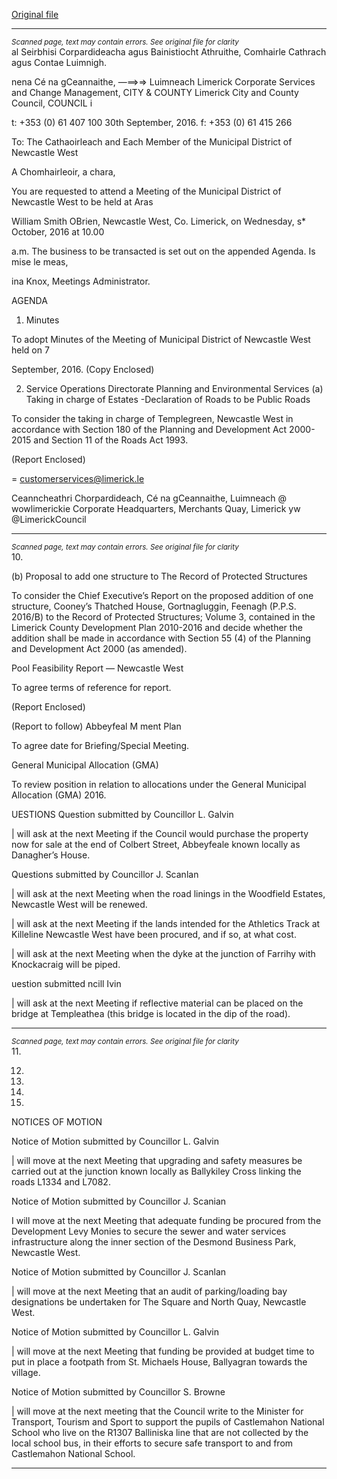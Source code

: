 [Original file](https://beta.limerick.ie/sites/default/files/media/documents/2017-04/agenda_-_meeting_of_municipal_district_of_newcastle_west_-_5th_october_2016.pdf)

---
*<small>Scanned page, text may contain errors. See original file for clarity</small>*  
al Seirbhisi Corpardideacha agus Bainistiocht Athruithe,
Comhairle Cathrach agus Contae Luimnigh.

nena Cé na gCeannaithe,
—==>=> Luimneach
Limerick Corporate Services and Change Management,
CITY & COUNTY Limerick City and County Council,
COUNCIL i

t: +353 (0) 61 407 100
30th September, 2016. f: +353 (0) 61 415 266

To: The Cathaoirleach and Each Member of the Municipal District of Newcastle West

A Chomhairleoir, a chara,

You are requested to attend a Meeting of the Municipal District of Newcastle West to be held at Aras

William Smith OBrien, Newcastle West, Co. Limerick, on Wednesday, s* October, 2016 at 10.00

a.m. The business to be transacted is set out on the appended Agenda.
Is mise le meas,

ina Knox,
Meetings Administrator.

AGENDA

1. Minutes

To adopt Minutes of the Meeting of Municipal District of Newcastle West held on 7

September, 2016.
(Copy Enclosed)

2. Service Operations Directorate
Planning and Environmental Services
(a) Taking in charge of Estates -Declaration of Roads to be Public Roads

To consider the taking in charge of Templegreen, Newcastle West in accordance with Section
180 of the Planning and Development Act 2000-2015 and Section 11 of the Roads Act 1993.

(Report Enclosed)

= customerservices@limerick.le

Ceanncheathri Chorpardideach, Cé na gCeannaithe, Luimneach @ wowlimerickie
Corporate Headquarters, Merchants Quay, Limerick yw @LimerickCouncil


---
*<small>Scanned page, text may contain errors. See original file for clarity</small>*  
10.

(b) Proposal to add one structure to The Record of Protected Structures

To consider the Chief Executive’s Report on the proposed addition of one structure, Cooney’s
Thatched House, Gortnagluggin, Feenagh (P.P.S. 2016/B) to the Record of Protected
Structures; Volume 3, contained in the Limerick County Development Plan 2010-2016 and
decide whether the addition shall be made in accordance with Section 55 (4) of the Planning
and Development Act 2000 (as amended).

Pool Feasibility Report — Newcastle West

To agree terms of reference for report.

(Report Enclosed)

(Report to follow)
Abbeyfeal M ment Plan

To agree date for Briefing/Special Meeting.

General Municipal Allocation (GMA)

To review position in relation to allocations under the General Municipal Allocation (GMA)
2016.

UESTIONS
Question submitted by Councillor L. Galvin

| will ask at the next Meeting if the Council would purchase the property now for sale at the
end of Colbert Street, Abbeyfeale known locally as Danagher’s House.

Questions submitted by Councillor J. Scanlan

| will ask at the next Meeting when the road linings in the Woodfield Estates, Newcastle West
will be renewed.

| will ask at the next Meeting if the lands intended for the Athletics Track at Killeline
Newcastle West have been procured, and if so, at what cost.

| will ask at the next Meeting when the dyke at the junction of Farrihy with Knockacraig will
be piped.

uestion submitted ncill Ivin

| will ask at the next Meeting if reflective material can be placed on the bridge at
Templeathea (this bridge is located in the dip of the road).


---
*<small>Scanned page, text may contain errors. See original file for clarity</small>*  
11.

12.

13.

14.

15.

NOTICES OF MOTION

Notice of Motion submitted by Councillor L. Galvin

| will move at the next Meeting that upgrading and safety measures be carried out at the
junction known locally as Ballykiley Cross linking the roads L1334 and L7082.

Notice of Motion submitted by Councillor J. Scanian

I will move at the next Meeting that adequate funding be procured from the Development
Levy Monies to secure the sewer and water services infrastructure along the inner section of
the Desmond Business Park, Newcastle West.

Notice of Motion submitted by Councillor J. Scanlan

| will move at the next Meeting that an audit of parking/loading bay designations be
undertaken for The Square and North Quay, Newcastle West.

Notice of Motion submitted by Councillor L. Galvin

| will move at the next Meeting that funding be provided at budget time to put in place a
footpath from St. Michaels House, Ballyagran towards the village.

Notice of Motion submitted by Councillor S. Browne

| will move at the next meeting that the Council write to the Minister for Transport, Tourism
and Sport to support the pupils of Castlemahon National School who live on the R1307
Balliniska line that are not collected by the local school bus, in their efforts to secure safe
transport to and from Castlemahon National School.


---
